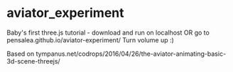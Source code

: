 # aviator_experiment
Baby's first three.js tutorial - download and run on localhost OR go to pensalea.github.io/aviator-experiment/
Turn volume up :)

Based on tympanus.net/codrops/2016/04/26/the-aviator-animating-basic-3d-scene-threejs/
